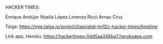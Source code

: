 HACKER TIMES:

Enrique Andújar
Noelia López
Lorenzo Ricci
Arnau Cruz

Taiga:
https://tree.taiga.io/project/liapostsk-hn12c-hacker-times/timeline

Link app, Heroku:
https://hackertimes-0dd5aa346ba7.herokuapp.com
